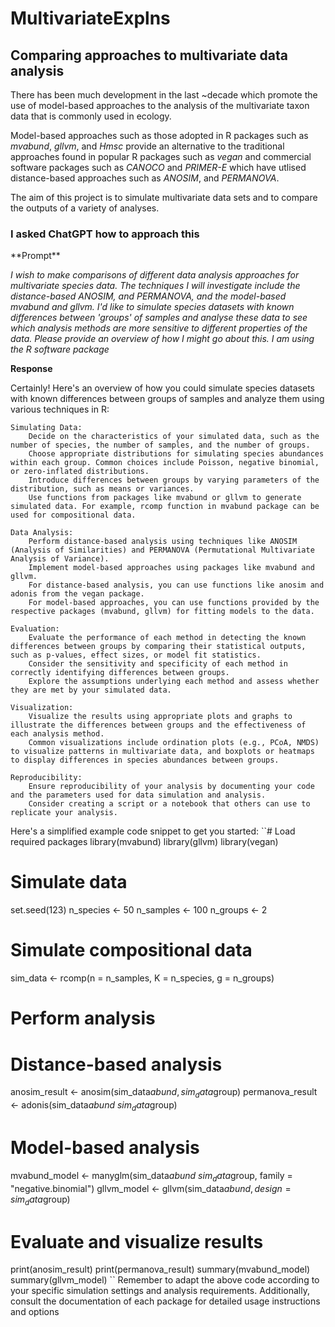 <h1>MultivariateExplns</h1>
<h2>Comparing approaches to multivariate data analysis</h2>

There has been much development in the last ~decade which promote the use of
model-based approaches to the analysis of the multivariate taxon data that
is commonly used in ecology.

Model-based approaches such as those adopted in R packages such as _mvabund_, _gllvm_, and
_Hmsc_ provide an alternative to the traditional approaches found in popular R
packages such as _vegan_ and commercial software packages such as _CANOCO_ and 
_PRIMER-E_ which have utlised distance-based approaches such as _ANOSIM_, and 
_PERMANOVA_.

The aim of this project is to simulate multivariate data sets and to compare the
outputs of a variety of analyses.

<h3>I asked ChatGPT how to approach this</h3>
**Prompt**

<i>I wish to make comparisons of  different data analysis approaches for multivariate species data.  The techniques I will investigate include the distance-based ANOSIM, and PERMANOVA, and the model-based mvabund and gllvm.
I'd like to simulate species datasets with known differences between 'groups' of samples and analyse these data to see which analysis methods are more sensitive to different properties of the data.
Please provide an overview of how I might go about this. I am using the R software package</i>

**Response**

Certainly! Here's an overview of how you could simulate species datasets with known differences between groups of samples and analyze them using various techniques in R:

    Simulating Data:
        Decide on the characteristics of your simulated data, such as the number of species, the number of samples, and the number of groups.
        Choose appropriate distributions for simulating species abundances within each group. Common choices include Poisson, negative binomial, or zero-inflated distributions.
        Introduce differences between groups by varying parameters of the distribution, such as means or variances.
        Use functions from packages like mvabund or gllvm to generate simulated data. For example, rcomp function in mvabund package can be used for compositional data.

    Data Analysis:
        Perform distance-based analysis using techniques like ANOSIM (Analysis of Similarities) and PERMANOVA (Permutational Multivariate Analysis of Variance).
        Implement model-based approaches using packages like mvabund and gllvm.
        For distance-based analysis, you can use functions like anosim and adonis from the vegan package.
        For model-based approaches, you can use functions provided by the respective packages (mvabund, gllvm) for fitting models to the data.

    Evaluation:
        Evaluate the performance of each method in detecting the known differences between groups by comparing their statistical outputs, such as p-values, effect sizes, or model fit statistics.
        Consider the sensitivity and specificity of each method in correctly identifying differences between groups.
        Explore the assumptions underlying each method and assess whether they are met by your simulated data.

    Visualization:
        Visualize the results using appropriate plots and graphs to illustrate the differences between groups and the effectiveness of each analysis method.
        Common visualizations include ordination plots (e.g., PCoA, NMDS) to visualize patterns in multivariate data, and boxplots or heatmaps to display differences in species abundances between groups.

    Reproducibility:
        Ensure reproducibility of your analysis by documenting your code and the parameters used for data simulation and analysis.
        Consider creating a script or a notebook that others can use to replicate your analysis.

Here's a simplified example code snippet to get you started:
``# Load required packages
library(mvabund)
library(gllvm)
library(vegan)

# Simulate data
set.seed(123)
n_species <- 50
n_samples <- 100
n_groups <- 2

# Simulate compositional data
sim_data <- rcomp(n = n_samples, K = n_species, g = n_groups)

# Perform analysis
# Distance-based analysis
anosim_result <- anosim(sim_data$abund, sim_data$group)
permanova_result <- adonis(sim_data$abund ~ sim_data$group)

# Model-based analysis
mvabund_model <- manyglm(sim_data$abund ~ sim_data$group, family = "negative.binomial")
gllvm_model <- gllvm(sim_data$abund, design = sim_data$group)

# Evaluate and visualize results
print(anosim_result)
print(permanova_result)
summary(mvabund_model)
summary(gllvm_model)
``
Remember to adapt the above code according to your specific simulation settings and analysis requirements. Additionally, consult the documentation of each package for detailed usage instructions and options